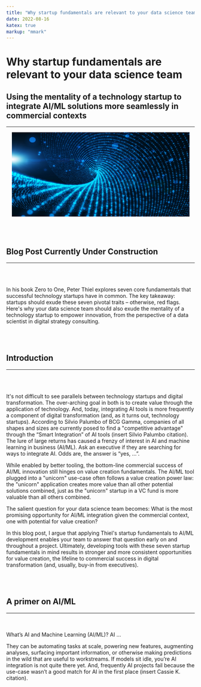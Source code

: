 ```yaml
---
title: "Why startup fundamentals are relevant to your data science team."
date: 2022-08-16
katex: true
markup: "mmark"
---
```


# Why startup fundamentals are relevant to your data science team

## Using the mentality of a technology startup to integrate AI/ML solutions more seamlessly in commercial contexts
---

<p align="center"> <img src="/posts/blog_AI_image_2.jpeg"/ width = "475" height = "225"> </p>

<br><br>

## Blog Post Currently Under Construction 

---

<br><br>

In his book Zero to One, Peter Thiel explores seven core fundamentals that successful technology startups have in common. The key takeaway: startups should exude these seven pivotal traits – otherwise, red flags. Here's why your data science team should also exude the mentality of a technology startup to empower innovation, from the perspective of a data scientist in digital strategy consulting.

<br><br>

## Introduction
---

<br><br>

It's not difficult to see parallels between technology startups and digital transformation. The over-arching goal in both is to create value through the application of technology. And, today, integrating AI tools is more frequently a component of digital transformation (and, as it turns out, technology startups). According to Silvio Palumbo of BCG Gamma, companies of all shapes and sizes are currently posed to find a "competitive advantage" through the “Smart Integration” of AI tools (insert Silvio Palumbo citation). The lure of large returns has caused a frenzy of interest in AI and machine learning in business (AI/ML). Ask an executive if they are searching for ways to integrate AI. Odds are, the answer is “yes, …”.  

While enabled by better tooling, the bottom-line commercial success of AI/ML innovation still hinges on value creation fundamentals. The AI/ML tool plugged into a "unicorn" use-case often follows a value creation power law: the "unicorn" application creates more value than all other potential solutions combined, just as the "unicorn" startup in a VC fund is more valuable than all others combined. 

The salient question for your data science team becomes: What is the most promising opportunity for AI/ML integration given the commercial context, one with potential for value creation? 

In this blog post, I argue that applying Thiel's startup fundamentals to AI/ML development enables your team to answer that question early on and throughout a project. Ultimately, developing tools with these seven startup fundamentals in mind results in stronger and more consistent opportunities for value creation, the lifeline to commercial success in digital transformation (and, usually, buy-in from executives).

<br><br>
## A primer on AI/ML
---
<br><br>
What’s AI and Machine Learning (AI/ML)? AI …

They can be automating tasks at scale, powering new features, augmenting analyses, surfacing important information, or otherwise making predictions in the wild that are useful to workstreams. If models sit idle, you’re AI integration is not quite there yet. And, frequently AI projects fail because the use-case wasn’t a good match for AI in the first place (insert Cassie K. citation).
